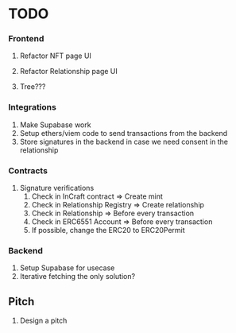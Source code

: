 # TODO

### Frontend

1. Refactor NFT page UI
2. Refactor Relationship page UI

3. Tree???

### Integrations

1. Make Supabase work
2. Setup ethers/viem code to send transactions from the backend
3. Store signatures in the backend in case we need consent in the relationship

### Contracts

1. Signature verifications
   1. Check in InCraft contract => Create mint
   2. Check in Relationship Registry => Create relationship
   3. Check in Relationship => Before every transaction
   4. Check in ERC6551 Account => Before every transaction
   5. If possible, change the ERC20 to ERC20Permit

### Backend

1. Setup Supabase for usecase
2. Iterative fetching the only solution?

## Pitch

1. Design a pitch
